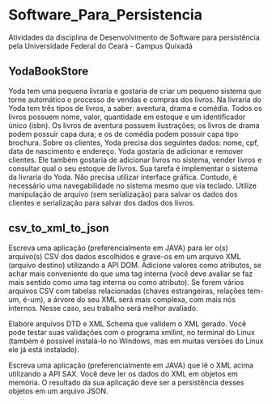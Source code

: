 # Software_Para_Persistencia
Atividades da disciplina de Desenvolvimento de Software para persistência pela Universidade Federal do Ceará - Campus Quixadá

## YodaBookStore
  Yoda tem uma pequena livraria e gostaria de criar um pequeno sistema que torne automático o processo de vendas e compras dos livros. Na livraria do Yoda tem três tipos de livros, a saber: aventura, drama e comédia. Todos os livros possuem nome, valor, quantidade em estoque e um identificador único (isbn). Os livros de aventura possuem ilustrações; os livros de drama podem possuir capa dura; e os de comédia podem possuir capa tipo brochura. Sobre os clientes, Yoda precisa dos seguintes dados: nome, cpf, data de nascimento e endereço. Yoda gostaria de adicionar e remover clientes. Ele também gostaria de adicionar livros no sistema, vender livros e consultar qual o seu estoque de livros. Sua tarefa é implementar o sistema da livraria do Yoda. Não precisa utilizar interface gráfica. Contudo, é necessário uma navegabilidade no sistema mesmo que via teclado. Utilize manipulação de arquivo (sem serialização) para salvar os dados dos clientes e serialização para salvar dos dados dos livros.

## csv_to_xml_to_json
  Escreva uma aplicação (preferencialmente em JAVA) para ler o(s) arquivo(s) CSV dos dados escolhidos e grave-os em um arquivo XML (arquivo destino) utilizando a API DOM. Adicione valores como atributos, se achar mais conveniente do que uma tag interna (você deve avaliar se faz mais sentido como uma tag interna ou como atributo). Se forem vários arquivos CSV com tabelas relacionadas (chaves estrangeiras, relações tem-um, é-um), a árvore do seu XML será mais complexa, com mais nós internos. Nesse caso, seu trabalho será melhor avaliado.

  Elabore arquivos DTD e XML Schema que validem o XML gerado. Você pode testar suas validações com o programa xmllint, no terminal do Linux (também é possível instalá-lo no Windows, mas em muitas versões do Linux ele já está instalado). 
  
  Escreva uma aplicação (preferencialmente em JAVA) que lê o XML acima utilizando a API SAX. Você deve ler os dados do XML em objetos em memória. O resultado da sua aplicação deve ser a persistência desses objetos em um arquivo JSON.
